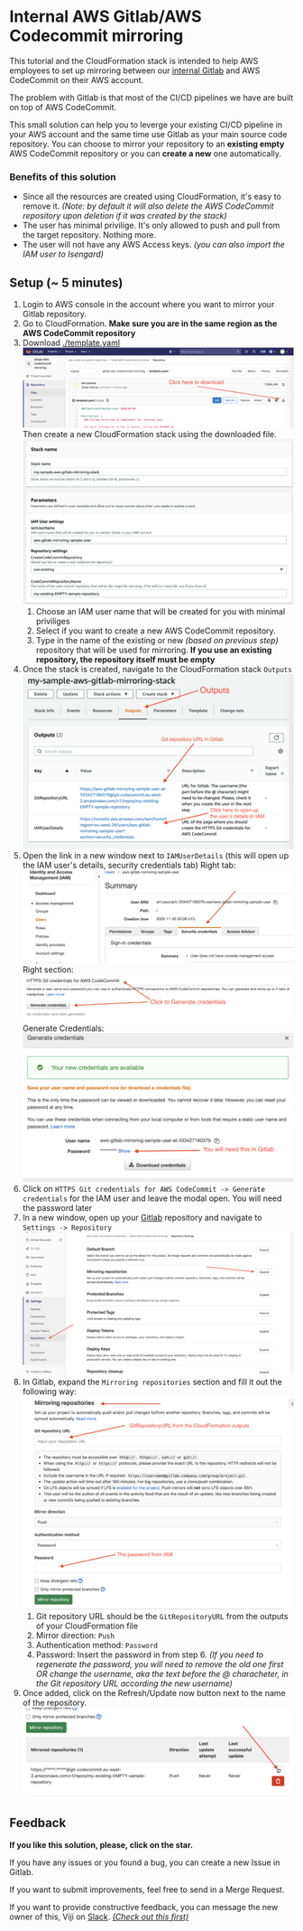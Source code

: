 # Internal AWS Gitlab/AWS Codecommit mirroring

This tutorial and the CloudFormation stack is intended to help AWS employees to set up mirroring between our [internal Gitlab](https://gitlab.aws.dev/) and AWS CodeCommit on their AWS account.

The problem with Gitlab is that most of the CI/CD pipelines we have are built on top of AWS CodeCommit.

This small solution can help you to leverge your existing CI/CD pipeline in your AWS account and the same time use Gitlab as your main source code repository. You can choose to mirror your repository to an **existing empty** AWS CodeCommit repository or you can **create a new** one automatically.

### Benefits of this solution

* Since all the resources are created using CloudFormation, it's easy to remove it. _(Note: by default it will also delete the AWS CodeCommit repository upon deletion if it was created by the stack)_
* The user has minimal privilige. It's only allowed to push and pull from the target repository. Nothing more.
* The user will not have any AWS Access keys. _(you can also import the IAM user to Isengard)_

## Setup (~ 5 minutes)

1. Login to AWS console in the account where you want to mirror your Gitlab repository.
2. Go to CloudFormation. **Make sure you are in the same region as the AWS CodeCommit repository**
3. Download [./template.yaml](./template.yaml)
![](./images/screenshot_download.png)
Then create a new CloudFormation stack using the downloaded file.
![](./images/screenshot_cloudformation_creation.png)
    1. Choose an IAM user name that will be created for you with minimal priviliges
    2. Select if you want to create a new AWS CodeCommit repository.
    3. Type in the name of the existing or new _(based on previous step)_ repository that will be used for mirroring. **If you use an existing repository, the repository itself must be empty**
4. Once the stack is created, navigate to the CloudFormation stack `Outputs`
![](./images/screenshot_cloudformation_output.png)
5. Open the link in a new window next to `IAMUserDetails` (this will open up the IAM user's details, security credentials tab)
Right tab:
![](./images/screenshot_iam_tab.png)
Right section:
![](./images/screenshot_iam_section.png)
Generate Credentials:
![](./images/screenshot_iam_password.png)
6. Click on `HTTPS Git credentials for AWS CodeCommit -> Generate credentials` for the IAM user and leave the modal open. You will need the password later 
7. In a new window, open up your [Gitlab](https://gitlab.aws.dev/) repository and navigate to `Settings -> Repository`
![](./images/screenshot_gitlab_menu_section.png)
8. In Gitlab, expand the `Mirroring repositories` section and fill it out the following way:
![](./images/screenshot_gitlab_form.png)
    1. Git repository URL should be the `GitRepositoryURL` from the outputs of your CloudFormation file
    2. Mirror direction: `Push`
    3. Authentication method: `Password`
    4. Password: Insert the password in from step 6. _(If you need to regenerate the password, you will need to remove the old one first OR change the username, aka the text before the @ characheter, in the Git repository URL according the new username)_
9. Once added, click on the Refresh/Update now button next to the name of the repository.
![](./images/screenshot_gitlab_refresh.png)

## Feedback

**If you like this solution, please, click on the star.**

If you have any issues or you found a bug, you can create a new Issue in Gitlab.

If you want to submit improvements, feel free to send in a Merge Request.

If you want to provide constructive feedback, you can message the new owner of this, Viji on [Slack](https://slack.com/app_redirect?channel=@vijrvic). _[(Check out this first)](https://www.nohello.com/)_
